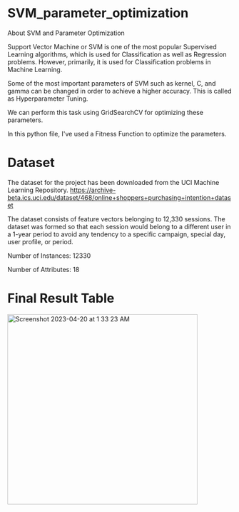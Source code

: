 # SVM_parameter_optimization

About SVM and Parameter Optimization

Support Vector Machine or SVM is one of the most popular Supervised Learning algorithms, which is used for Classification as well as Regression problems. However, primarily, it is used for Classification problems in Machine Learning.

Some of the most important parameters of SVM such as kernel, C, and gamma can be changed in order to achieve a higher accuracy. This is called as Hyperparameter Tuning.

We can perform this task using GridSearchCV for optimizing these parameters.

In this python file, I've used a Fitness Function to optimize the parameters.

# Dataset

The dataset for the project has been downloaded from the UCI Machine Learning Repository. https://archive-beta.ics.uci.edu/dataset/468/online+shoppers+purchasing+intention+dataset

The dataset consists of feature vectors belonging to 12,330 sessions. 
The dataset was formed so that each session
would belong to a different user in a 1-year period to avoid
any tendency to a specific campaign, special day, user
profile, or period. 

Number of Instances: 12330

Number of Attributes: 18

# Final Result Table

<img width="426" alt="Screenshot 2023-04-20 at 1 33 23 AM" src="https://user-images.githubusercontent.com/72308644/233188804-f4bbead5-3e4f-4216-baba-026c5748b42b.png">


